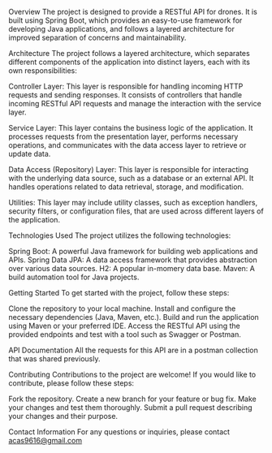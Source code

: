 Overview
The project is designed to provide a RESTful API for drones. It is built using Spring Boot, which provides an easy-to-use framework for developing Java applications, and follows a layered architecture for improved separation of concerns and maintainability.

Architecture
The project follows a layered architecture, which separates different components of the application into distinct layers, each with its own responsibilities:

Controller Layer: This layer is responsible for handling incoming HTTP requests and sending responses. It consists of controllers that handle incoming RESTful API requests and manage the interaction with the service layer.

Service Layer: This layer contains the business logic of the application. It processes requests from the presentation layer, performs necessary operations, and communicates with the data access layer to retrieve or update data.

Data Access (Repository) Layer: This layer is responsible for interacting with the underlying data source, such as a database or an external API. It handles operations related to data retrieval, storage, and modification.

Utilities: This layer may include utility classes, such as exception handlers, security filters, or configuration files, that are used across different layers of the application.

Technologies Used
The project utilizes the following technologies:

Spring Boot: A powerful Java framework for building web applications and APIs.
Spring Data JPA: A data access framework that provides abstraction over various data sources.
H2: A popular in-momery data base.
Maven: A build automation tool for Java projects.

Getting Started
To get started with the project, follow these steps:

Clone the repository to your local machine.
Install and configure the necessary dependencies (Java, Maven, etc.).
Build and run the application using Maven or your preferred IDE.
Access the RESTful API using the provided endpoints and test with a tool such as Swagger or Postman.

API Documentation
All the requests for this API are in a postman collection that was shared previously.

Contributing
Contributions to the project are welcome! If you would like to contribute, please follow these steps:

Fork the repository.
Create a new branch for your feature or bug fix.
Make your changes and test them thoroughly.
Submit a pull request describing your changes and their purpose.

Contact Information
For any questions or inquiries, please contact acas9616@gmail.com
